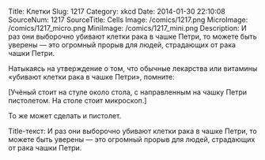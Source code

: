 Title: Клетки 
Slug: 1217 
Category: xkcd 
Date: 2014-01-30 22:10:08 
SourceNum: 1217 
SourceTitle: Cells 
Image: /comics/1217.png 
MicroImage: /comics/1217_micro.png 
MiniImage: /comics/1217_mini.png 
Description: И раз они выборочно убивают клетки рака в чашке Петри, то можете быть уверены — это огромный прорыв для людей, страдающих от рака чашки Петри. 

Натыкаясь на утверждение о том, что обычные лекарства или витамины «убивают клетки рака в чашке Петри», помните:

[Учёный стоит на стуле около стола, с направленным на чашку Петри пистолетом. На столе стоит микроскоп.]

То же может сделать и пистолет.

Title-текст: И раз они выборочно убивают клетки рака в чашке Петри, то можете быть уверены — это огромный прорыв для людей, страдающих от рака чашки Петри.